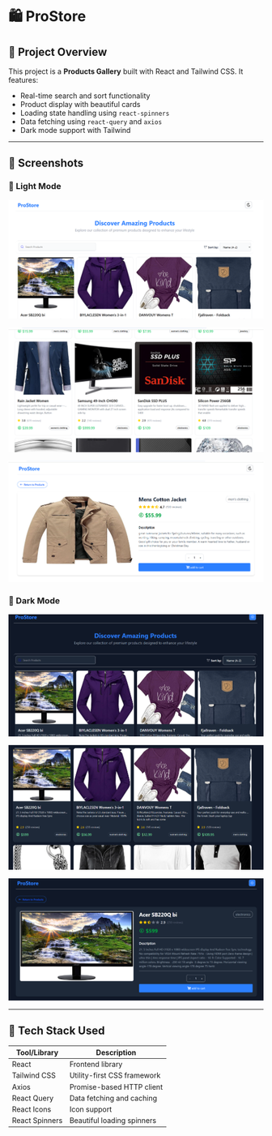 # 🛍️ ProStore

## 📝 Project Overview

This project is a **Products Gallery** built with React and Tailwind CSS. It features:

- Real-time search and sort functionality
- Product display with beautiful cards
- Loading state handling using `react-spinners`
- Data fetching using `react-query` and `axios`
- Dark mode support with Tailwind

---

## 📸 Screenshots

### 🔦 Light Mode
![Light Mode](./src/assets/images/screenshots/light%20home1.png)


![Light Mode](./src/assets/images/screenshots/light%20home2.png)


![Light Mode](./src/assets/images/screenshots/light%20details.png)


### 🌙 Dark Mode
![Dark Mode](./src/assets/images/screenshots/dark%20home1.png)


![Dark Mode](./src/assets/images/screenshots/dark%20home2.png)


![Dark Mode](./src/assets/images/screenshots/dark%20details.png)



---

## 🧱 Tech Stack Used

| Tool/Library         | Description                              |
|----------------------|------------------------------------------|
| React                | Frontend library                         |
| Tailwind CSS         | Utility-first CSS framework              |
| Axios                | Promise-based HTTP client                |
| React Query          | Data fetching and caching                |
| React Icons          | Icon support                             |
| React Spinners       | Beautiful loading spinners               |


